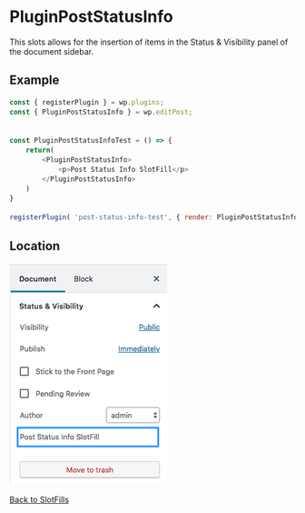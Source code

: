 # PluginPostStatusInfo
This slots allows for the insertion of items in the Status & Visibility panel of the document sidebar.

## Example

```js
const { registerPlugin } = wp.plugins;
const { PluginPostStatusInfo } = wp.editPost;


const PluginPostStatusInfoTest = () => {
	return(
		<PluginPostStatusInfo>
			<p>Post Status Info SlotFill</p>
		</PluginPostStatusInfo>
	)
}

registerPlugin( 'post-status-info-test', { render: PluginPostStatusInfoTest } );
```
## Location

![Location in the Status & Visibility panel](../../assets/plugin-post-status-info-location.png?raw=true)

[Back to SlotFills](../)
